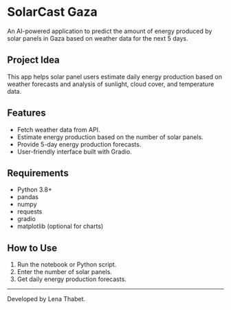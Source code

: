 # SolarCast Gaza

An AI-powered application to predict the amount of energy produced by solar panels in Gaza based on weather data for the next 5 days.

## Project Idea

This app helps solar panel users estimate daily energy production based on weather forecasts and analysis of sunlight, cloud cover, and temperature data.

## Features

- Fetch weather data from API.
- Estimate energy production based on the number of solar panels.
- Provide 5-day energy production forecasts.
- User-friendly interface built with Gradio.

## Requirements

- Python 3.8+
- pandas
- numpy
- requests
- gradio
- matplotlib (optional for charts)

## How to Use

1. Run the notebook or Python script.
2. Enter the number of solar panels.
3. Get daily energy production forecasts.

---

Developed by Lena Thabet.
